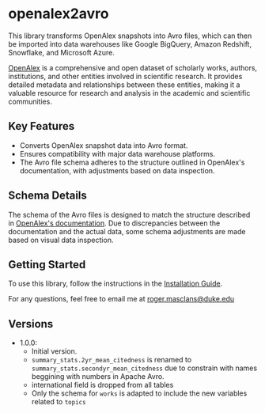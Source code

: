 # openalex2avro

This library transforms OpenAlex snapshots into Avro files, which can then be imported into data warehouses like Google BigQuery, Amazon Redshift, Snowflake, and Microsoft Azure.

[OpenAlex](https://docs.openalex.org/) is a comprehensive and open dataset of scholarly works, authors, institutions, and other entities involved in scientific research. It provides detailed metadata and relationships between these entities, making it a valuable resource for research and analysis in the academic and scientific communities.

## Key Features

- Converts OpenAlex snapshot data into Avro format.
- Ensures compatibility with major data warehouse platforms.
- The Avro file schema adheres to the structure outlined in OpenAlex's documentation, with adjustments based on data inspection.

## Schema Details

The schema of the Avro files is designed to match the structure described in [OpenAlex's documentation](https://docs.openalex.org/api-entities/works/work-object). Due to discrepancies between the documentation and the actual data, some schema adjustments are made based on visual data inspection.

## Getting Started

To use this library, follow the instructions in the [Installation Guide](link-to-guide).

For any questions, feel free to email me at roger.masclans@duke.edu


## Versions

- 1.0.0:
    - Initial version.
    - `summary_stats.2yr_mean_citedness` is renamed to `summary_stats.secondyr_mean_citedness` due to constrain with names beggining with numbers in Apache Avro.
    - international field is dropped from all tables
    - Only the schema for `works` is adapted to include the new variables related to `topics`
